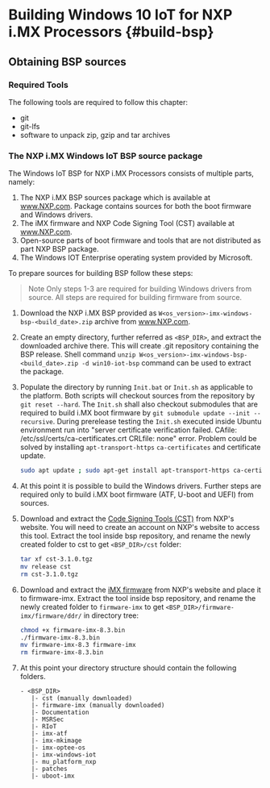 Building Windows 10 IoT for NXP i.MX Processors {#build-bsp}
====

## Obtaining BSP sources

### Required Tools
The following tools are required to follow this chapter:
  - git
  - git-lfs
  - software to unpack zip, gzip and tar archives

### The NXP i.MX Windows IoT BSP source package

The Windows IoT BSP for NXP i.MX Processors consists of multiple parts, namely:
 1) The NXP i.MX BSP sources package which is available at www.NXP.com. Package contains sources for both the boot firmware and Windows drivers.
 2) The iMX firmware and NXP Code Signing Tool (CST) available at www.NXP.com.
 3) Open-source parts of boot firmware and tools that are not distributed as part NXP BSP package.
 4) The Windows IOT Enterprise operating system provided by Microsoft.

To prepare sources for building BSP follow these steps:

> Note Only steps 1-3 are required for building Windows drivers from source. All steps are required for building firmware from source.

 1) Download the NXP i.MX BSP provided as `W<os_version>-imx-windows-bsp-<build_date>.zip` archive from www.NXP.com.
 2) Create an empty directory, further referred as `<BSP_DIR>`, and extract the downloaded archive there.
    This will create .git repository containing the BSP release. Shell command `unzip W<os_version>-imx-windows-bsp-<build_date>.zip -d win10-iot-bsp` command can be used to extract the package.
 3) Populate the directory by running `Init.bat` or `Init.sh` as applicable to the platform.
    Both scripts will checkout sources from the repository by `git reset --hard`. The `Init.sh` shall also checkout submodules that are required to build i.MX boot firmware by `git submodule update --init --recursive`. 
    During prerelease testing the `Init.sh` executed inside Ubuntu environment run into "server certificate verification failed. CAfile: /etc/ssl/certs/ca-certificates.crt CRLfile: none" error. 
    Problem could be solved by installing `apt-transport-https` `ca-certificates` and certificate update.
    
    ```bash
    sudo apt update ; sudo apt-get install apt-transport-https ca-certificates -y ; sudo update-ca-certificates 
    ```
 4) At this point it is possible to build the Windows drivers. Further steps are required only to build i.MX boot firmware (ATF, U-boot and UEFI) from sources.
 5) Download and extract the [Code Signing Tools (CST)](https://www.nxp.com/webapp/sps/download/license.jsp?colCode=IMX_CST_TOOL) from NXP's website.
    You will need to create an account on NXP's website to access this tool.
    Extract the tool inside bsp repository, and rename the newly created folder to cst to get `<BSP_DIR>/cst` folder:
    
    ```bash
    tar xf cst-3.1.0.tgz
    mv release cst
    rm cst-3.1.0.tgz
    ```
 6) Download and extract the [iMX firmware](https://www.nxp.com/lgfiles/NMG/MAD/YOCTO/firmware-imx-8.3.bin) from NXP's website and place it to firmware-imx.
    Extract the tool inside bsp repository, and rename the newly created folder to `firmware-imx` to get `<BSP_DIR>/firmware-imx/firmware/ddr/` in directory tree:
    
    ```bash
    chmod +x firmware-imx-8.3.bin
    ./firmware-imx-8.3.bin
    mv firmware-imx-8.3 firmware-imx
    rm firmware-imx-8.3.bin
    ```
 7) At this point your directory structure should contain the following folders.
    
    ```
    - <BSP_DIR>
       |- cst (manually downloaded)
       |- firmware-imx (manually downloaded)
       |- Documentation
       |- MSRSec
       |- RIoT
       |- imx-atf
       |- imx-mkimage
       |- imx-optee-os
       |- imx-windows-iot
       |- mu_platform_nxp
       |- patches
       |- uboot-imx
    ```
